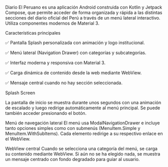 Diario El Peruano es una aplicación Android construida con Kotlin y Jetpack Compose, que permite acceder de forma organizada y rápida a las distintas secciones del diario oficial del Perú a través de un menú lateral interactivo. Utiliza componentes modernos de Material 3.

Características principales

✅ Pantalla Splash personalizada con animación y logo institucional.

✅ Menú lateral (Navigation Drawer) con categorías y subcategorías.

✅ Interfaz moderna y responsiva con Material 3.

✅ Carga dinámica de contenido desde la web mediante WebView.

✅ Mensaje central cuando no hay sección seleccionada.

Splash Screen

La pantalla de inicio se muestra durante unos segundos con una animación de escalado y luego redirige automáticamente al menú principal. Se puede también acceder presionando el botón.

Menú de navegación lateral
El menú usa ModalNavigationDrawer e incluye tanto opciones simples como con submenús (MenuItem.Simple y MenuItem.WithSubItems). Cada elemento redirige a su respectivo enlace en el WebView.

WebView central
Cuando se selecciona una categoría del menú, se carga su contenido mediante WebView. Si aún no se ha elegido nada, se muestra un mensaje centrado con fondo degradado para guiar al usuario.
